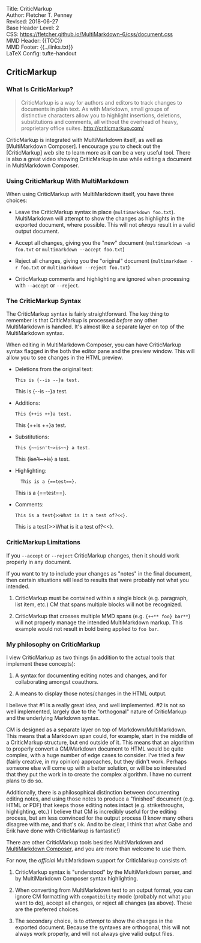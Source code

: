 Title:	CriticMarkup  
Author:	Fletcher T. Penney  
Revised:	2018-06-27  
Base Header Level:	2  
CSS:	https://fletcher.github.io/MultiMarkdown-6/css/document.css  
MMD Header:	{{TOC}}  
MMD Footer:	{{../links.txt}}  
LaTeX Config:	tufte-handout  


## CriticMarkup ##

### What Is CriticMarkup? ###

> CriticMarkup is a way for authors and editors to track changes to documents in plain text. As with Markdown, small groups of distinctive characters allow you to highlight insertions, deletions, substitutions and comments, all without the overhead of heavy, proprietary office suites. <http://criticmarkup.com/> 

CriticMarkup is integrated with MultiMarkdown itself, as well as [MultiMarkdown Composer].  I encourage you to check out the [CriticMarkup] web site to learn more as it can be a very useful tool.  There is also a great video showing CriticMarkup in use while editing a document in MultiMarkdown Composer. 


### Using CriticMarkup With MultiMarkdown ###

When using CriticMarkup with MultiMarkdown itself, you have three choices: 

*	Leave the CriticMarkup syntax in place (`multimarkdown foo.txt`). MultiMarkdown will attempt to show the changes as highlights in the exported document, where possible.  This will not *always* result in a valid output document.

*	Accept all changes, giving you the "new" document (`multimarkdown -a foo.txt` or `multimarkdown --accept foo.txt`)

*	Reject all changes, giving you the "original" document (`multimarkdown -r foo.txt` or `multimarkdown --reject foo.txt`)

*	CriticMarkup comments and highlighting are ignored when processing with `--accept` or `--reject`. 


### The CriticMarkup Syntax ###

The CriticMarkup syntax is fairly straightforward.  The key thing to remember is that CriticMarkup is processed *before* any other MultiMarkdown is handled.  It's almost like a separate layer on top of the MultiMarkdown syntax. 

When editing in MultiMarkdown Composer, you can have CriticMarkup syntax flagged in the both the editor pane and the preview window.  This will allow you to see changes in the HTML preview. 

*	Deletions from the original text: 

		This is {--is --}a test.

	This is {--is --}a test.

*	Additions: 

		This {++is ++}a test.

	This {++is ++}a test.

*	Substitutions: 

		This {~~isn't~>is~~} a test.

	This {~~isn't~>is~~} a test.

* Highlighting: 

		This is a {==test==}.

	This is a {==test==}.

*	Comments: 

		This is a test{>>What is it a test of?<<}.

	This is a test{>>What is it a test of?<<}.


### CriticMarkup Limitations ###

If you `--accept` or `--reject` CriticMarkup changes, then it should work properly in any document.

If you want to try to include your changes as "notes" in the final document, then certain situations will lead to results that were probably not what you intended.

1.	CriticMarkup must be contained within a single block (e.g. paragraph, list item, etc.)  CM that spans multiple blocks will not be recognized.

2.	CriticMarkup that crosses multiple MMD spans (e.g. `{++** foo} bar**`) will not properly manage the intended MultiMarkdown markup.  This example would not result in bold being applied to `foo bar`.


### My philosophy on CriticMarkup

I view CriticMarkup as two things (in addition to the actual tools that implement these concepts): 

1.	A syntax for documenting editing notes and changes, and for collaborating amongst coauthors. 

2.	A means to display those notes/changes in the HTML output. 

I believe that #1 is a really great idea, and well implemented.  #2 is not so well implemented, largely due to the "orthogonal" nature of CriticMarkup and the underlying Markdown syntax. 

CM is designed as a separate layer on top of Markdown/MultiMarkdown.  This means that a Markdown span could, for example, start in the middle of a CriticMarkup structure, but end outside of it.  This means that an algorithm to properly convert a CM/Markdown document to HTML would be quite complex, with a huge number of edge cases to consider.  I've tried a few (fairly creative, in my opinion) approaches, but they didn't work.  Perhaps someone else will come up with a better solution, or will be so interested that they put the work in to create the complex algorithm.  I have no current plans to do so. 

Additionally, there is a philosophical distinction between documenting editing notes, and using those notes to produce a "finished" document (e.g. HTML or PDF) that keeps those editing notes intact (e.g. strikethroughs, highlighting, etc.) I believe that CM is incredibly useful for the editing process, but am less convinced for the output process (I know many others disagree with me, and that's ok.  And to be clear, I think that what Gabe and Erik have done with CriticMarkup is fantastic!) 

There are other CriticMarkup tools besides MultiMarkdown and [MultiMarkdown Composer](http://multimarkdown.com/), and you are more than welcome to use them. 

For now, the *official* MultiMarkdown support for CriticMarkup consists of: 

1.	CriticMarkup syntax is "understood" by the MultiMarkdown parser, and by MultiMarkdown Composer syntax highlighting.

2.	When converting from MultiMarkdown text to an output format, you can ignore CM formatting with `compatibility` mode (probably not what you want to do), accept all changes, or reject all changes (as above).  These are the preferred choices.

3.	The secondary choice, is to *attempt* to show the changes in the exported document.  Because the syntaxes are orthogonal, this will not always work properly, and will not always give valid output files.

